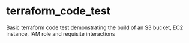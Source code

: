# terraform_code_test
Basic terraform code test demonstrating the build of an S3 bucket, EC2 instance, IAM role and requisite interactions
